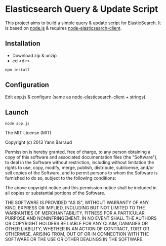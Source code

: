 Elasticsearch Query & Update Script
===================================

This project aims to build a simple query & update script for ElasticSearch. It is based on [node.js](http://nodejs.org/) & requires [node-elasticsearch-client](https://github.com/phillro/node-elasticsearch-client).

## Installation

 * Download zip & unzip
 * cd &lt;dir&gt;

```
npm install
```

## Configuration

Edit app.js & configure (same as [node-elasticsearch-client](https://github.com/phillro/node-elasticsearch-client) + [strings](https://developer.mozilla.org/en-US/docs/Web/JavaScript/Reference/Global_Objects/String/replace)).

## Launch

```
node app.js
```


The MIT License (MIT)

Copyright (c) 2013 Yann Barraud

Permission is hereby granted, free of charge, to any person obtaining a copy of
this software and associated documentation files (the "Software"), to deal in
the Software without restriction, including without limitation the rights to
use, copy, modify, merge, publish, distribute, sublicense, and/or sell copies of
the Software, and to permit persons to whom the Software is furnished to do so,
subject to the following conditions:

The above copyright notice and this permission notice shall be included in all
copies or substantial portions of the Software.

THE SOFTWARE IS PROVIDED "AS IS", WITHOUT WARRANTY OF ANY KIND, EXPRESS OR
IMPLIED, INCLUDING BUT NOT LIMITED TO THE WARRANTIES OF MERCHANTABILITY, FITNESS
FOR A PARTICULAR PURPOSE AND NONINFRINGEMENT. IN NO EVENT SHALL THE AUTHORS OR
COPYRIGHT HOLDERS BE LIABLE FOR ANY CLAIM, DAMAGES OR OTHER LIABILITY, WHETHER
IN AN ACTION OF CONTRACT, TORT OR OTHERWISE, ARISING FROM, OUT OF OR IN
CONNECTION WITH THE SOFTWARE OR THE USE OR OTHER DEALINGS IN THE SOFTWARE.

        
          
